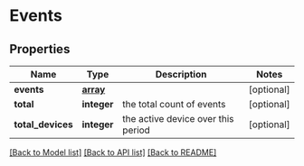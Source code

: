 # Events

## Properties
Name | Type | Description | Notes
------------ | ------------- | ------------- | -------------
**events** | [**array**](.md) |  | [optional] 
**total** | **integer** | the total count of events | [optional] 
**total_devices** | **integer** | the active device over this period | [optional] 

[[Back to Model list]](../README.md#documentation-for-models) [[Back to API list]](../README.md#documentation-for-api-endpoints) [[Back to README]](../README.md)

